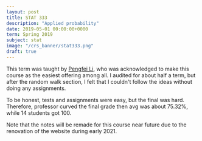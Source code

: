 ```yaml
---
layout: post
title: STAT 333
description: "Applied probability"
date: 2019-05-01 00:00:00+0000
term: Spring 2019
subject: stat
image: "/crs_banner/stat333.png"
draft: true
---
```



This term was taught by [Pengfei Li](http://sas.uwaterloo.ca/~p4li/), who was acknowledged to make this course as the easiest offering among all. I audited for about half a term, but after the random walk section, I felt that I couldn't follow the ideas without doing any assignments.

To be honest, tests and assignments were easy, but the final was hard. Therefore, professor curved the final grade then avg was about 75.32%, while 14 students got 100.

Note that the notes will be remade for this course near future due to the renovation of the website during early 2021.
